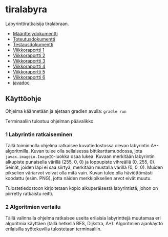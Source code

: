 # tiralabyra

Labyrinttiratkaisija tiralabraan.

* [Määrittelydokumentti](doc/maarittely.md)
* [Toteutusdokumentti](doc/toteutus.md)
* [Testausdokumentti](doc/testaus.md)
* [Viikkoraportti 1](doc/viikkoraportti1.md)
* [Viikkoraportti 2](doc/viikkoraportti2.md)
* [Viikkoraportti 3](doc/viikkoraportti3.md)
* [Viikkoraportti 4](doc/viikkoraportti4.md)
* [Viikkoraportti 5](doc/viikkoraportti5.md)
* [Viikkoraportti 6](doc/viikkoraportti6.md)
* [javadoc](javadoc/)

## Käyttöohje

Ohjelma käännetään ja ajetaan gradlen avulla: `gradle run`

Terminaaliin tulostuu ohjelman päävalikko.

### 1 Labyrintin ratkaiseminen

Tällä toiminnolla ohjelma ratkaisee kuvatiedostossa olevan labyrintin
A*-algoritmilla. Kuvan tulee olla sellaisessa bittikarttamuodossa, jota
`javax.imageio.ImageIO`-luokka osaa lukea. Kuvaan merkitään labyrintin
alkupiste punaisella värillä (255, 0, 0) ja loppupiste vihreällä
(0, 255, 0). Seinät, joiden läpi ei saa siirtyä, merkitään mustalla
värillä (0, 0, 0). Muiden pikselien väriarvot voivat olla mitä vain. Kuvan
tulee olla häviöttömästi koodattu (esim. PNG), jotta näiden merkkipikselien arvot eivät
muutu.

Tulostetiedostoon kirjoitetaan kopio alkuperäisestä labyrintistä, johon on
piirretty ratkaistu reitti.

### 2 Algoritmien vertailu

Tällä valinnalla ohjelma ratkaisee useita erilaisia labyrinttejä muutamaa eri
algoritmia käyttäen (tällä hetkellä BFS, Dijkstra, A*). Algoritmien ajankäyttö
erilaisilla syötekuvilla tulostetaan terminaaliin.